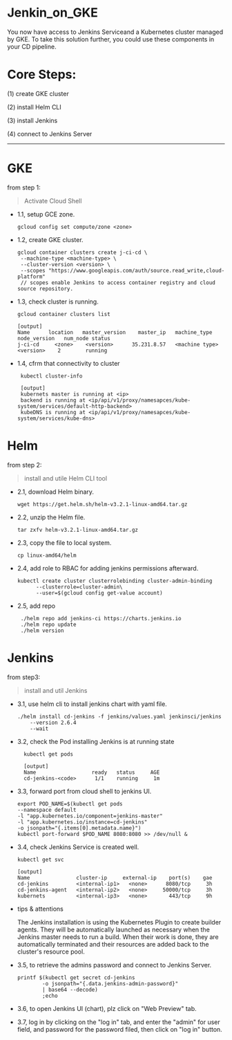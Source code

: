 # Jenkin_on_GKE

You now have access to Jenkins Serviceand a Kubernetes cluster managed by GKE. 
To take this solution further, you could use these components in your CD pipeline.

# Core Steps:

(1) create GKE cluster

(2) install Helm CLI

(3) install Jenkins

(4) connect to Jenkins Server

---------

# GKE

from step 1:

> Activate Cloud Shell

* 1.1, setup GCE zone.

      gcloud config set compute/zone <zone>
      
* 1.2, create GKE cluster.

      gcloud container clusters create j-ci-cd \
       --machine-type <machine-type> \
       --cluster-version <version> \
       --scopes "https://www.googleapis.com/auth/source.read_write,cloud-platform"
       // scopes enable Jenkins to access container registry and cloud source repository.
       
 * 1.3, check cluster is running.
 
       gcloud container clusters list
       
       [output]
       Name      location   master_version    master_ip   machine_type    node_version   num_node status
       j-ci-cd     <zone>    <version>      35.231.8.57   <machine type>    <version>    2        running
      
 * 1.4, cfrm that connectivity to cluster
 
        kubectl cluster-info
        
        [output]
        kubernets master is running at <ip> 
        backend is running at <ip/api/v1/proxy/namesapces/kube-system/services/default-http-backend>
        kubeDNS is running at <ip/api/v1/proxy/namesapces/kube-system/services/kube-dns>
   
  # Helm
   
  from step 2:
  
  > install and utile Helm CLI tool
  
  * 2.1, download Helm binary.
  
        wget https://get.helm.sh/helm-v3.2.1-linux-amd64.tar.gz
        
  * 2.2, unzip the Helm file.
  
        tar zxfv helm-v3.2.1-linux-amd64.tar.gz
        
  * 2.3, copy the file to local system.
  
        cp linux-amd64/helm
        
  * 2.4, add role to RBAC for adding jenkins permissions afterward.
  
        kubectl create cluster clusterrolebinding cluster-admin-binding 
              --clusterrole=cluster-admin\
              --user=$(gcloud config get-value account)
              
  * 2.5, add repo
  
         ./helm repo add jenkins-ci https://charts.jenkins.io
         ./helm repo update 
         ./helm version
         
 # Jenkins
 
 from step3:
 
> install and util Jenkins

* 3.1, use helm cli to install jenkins chart with yaml file.
 
      ./helm install cd-jenkins -f jenkins/values.yaml jenkinsci/jenkins 
          --version 2.6.4
          --wait
          
* 3.2, check the Pod installing Jenkins is at running state

        kubectl get pods
        
        [output]
        Name                  ready   status     AGE
        cd-jenkins-<code>      1/1    running     1m
        
* 3.3, forward port from cloud shell to jenkins UI.

      export POD_NAME=$(kubectl get pods 
      --namespace default 
      -l "app.kubernetes.io/component=jenkins-master" 
      -l "app.kubernetes.io/instance=cd-jenkins" 
      -o jsonpath="{.items[0].metadata.name}")
      kubectl port-forward $POD_NAME 8080:8080 >> /dev/null &

* 3.4, check Jenkins Service is created well.

      kubectl get svc
      
      [output]
      Name               cluster-ip     external-ip    port(s)    gae
      cd-jenkins         <internal-ip1>   <none>      8080/tcp     3h
      cd-jenkins-agent   <internal-ip2>   <none>     50000/tcp     3h
      kubernets          <internal-ip3>   <none>       443/tcp     9h

* tips & attentions

   The Jenkins installation is using the Kubernetes Plugin to create builder agents. They will be automatically launched as necessary when the Jenkins master needs to run a build. When their work is done, they are automatically terminated and their resources are added back to the cluster's resource pool.
   
* 3.5, to retrieve the admins password and connect to Jenkins Server.

      printf $(kubectl get secret cd-jenkins 
              -o jsonpath="{.data.jenkins-admin-password}" 
              | base64 --decode)
              ;echo
              
* 3.6, to open Jenkins UI (chart), plz click on "Web Preview" tab.

* 3.7, log in by clicking on the "log in" tab, and enter the "admin" for user field, 
       and password for the password filed, then click on "log in" button.
       
        

